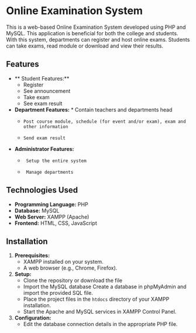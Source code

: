 # Online Examination System 
This is a web-based Online Examination System developed using PHP and MySQL. This application is beneficial for both the college and students. With this system, departments can register and host online exams. Students can take exams, read module or download and view their results. 
 ## Features
*   ** Student Features:**
     *    Register
     *    See announcement
      *   Take exam
      *   See exam result 
*   **Department Features:**
        *     Contain teachers and departments head 
     *     Post course module, schedule (for event and/or exam), exam and other information
     *     Send exam result  
*   **Administrator Features:**
     *      Setup the entire system 	
     *      Manage departments
## Technologies Used
*   **Programming Language:**  PHP
*   **Database:**  MySQL
*   **Web Server:**  XAMPP (Apache)
*   **Frontend:**  HTML, CSS, JavaScript  

## Installation
1.  **Prerequisites:**
    *   XAMPP installed on your system.
    *   A web browser (e.g., Chrome, Firefox).
2.  **Setup:**
    *   Clone the repository or download the file 
    *   Import the MySQL database 
Create a database in phpMyAdmin and import the provided SQL file.  
    *   Place the project files in the `htdocs` directory of your XAMPP installation.
    *   Start the Apache and MySQL services in XAMPP Control Panel.
3.  **Configuration:**
    *   Edit the database connection details in the appropriate PHP file. 
